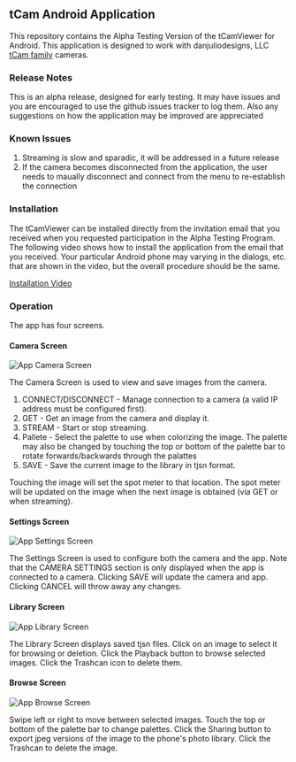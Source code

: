 ## tCam Android Application
This repository contains the Alpha Testing Version of the tCamViewer for Android.  This application is designed to work with danjuliodesigns, LLC [tCam family](https://github.com/danjulio/tCam) cameras.

### Release Notes
This is an alpha release, designed for early testing. It may have issues and you are encouraged to use the github issues tracker to log them. Also any suggestions on how the application may be improved are appreciated  

### Known Issues
1. Streaming is slow and sparadic, it will be addressed in a future release
2. If the camera becomes disconnected from the application, the user needs to maually disconnect and connect from the menu to re-establish the connection

### Installation
The tCamViewer can be installed directly from the invitation email that you received when you requested participation in the Alpha Testing Program.  The following video shows how to install the application from the email that you received. Your particular Android phone may varying in the dialogs, etc. that are shown in the video, but the overall procedure should be the same.

[Installation Video](videos/tcam_install.mov) 

### Operation
The app has four screens.

#### Camera Screen

![App Camera Screen](pics/app_camera_screen.png)

The Camera Screen is used to view and save images from the camera. 

1. CONNECT/DISCONNECT - Manage connection to a camera (a valid IP address must be configured first).
2. GET - Get an image from the camera and display it.
3. STREAM - Start or stop streaming.
4. Pallete - Select the palette to use when colorizing the image.  The palette may also be changed by touching the top or bottom of the palette bar to rotate forwards/backwards through the palattes
5. SAVE - Save the current image to the library in tjsn format.

Touching the image will set the spot meter to that location.  The spot meter will be updated on the image when the next image is obtained (via GET or when streaming).

#### Settings Screen

![App Settings Screen](pics/app_settings_screen.png)

The Settings Screen is used to configure both the camera and the app.  Note that the CAMERA SETTINGS section is only displayed when the app is connected to a camera.  Clicking SAVE will update the camera and app.  Clicking CANCEL will throw away any changes.

#### Library Screen

![App Library Screen](pics/app_library_screen.png)

The Library Screen displays saved tjsn files.  Click on an image to select it for browsing or deletion.  Click the Playback button to browse selected images.  Click the Trashcan icon to delete them.

#### Browse Screen

![App Browse Screen](pics/app_browse_screen.png)

Swipe left or right to move between selected images.  Touch the top or bottom of the palette bar to change palettes.  Click the Sharing button to export jpeg versions of the image to the phone's photo library.  Click the Trashcan to delete the image.